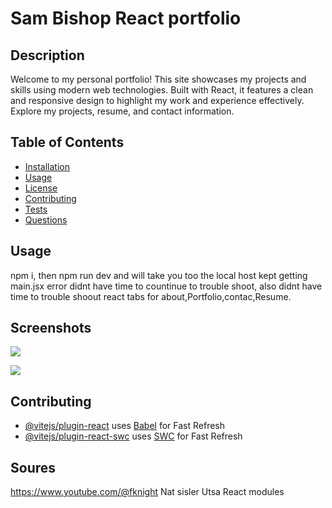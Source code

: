 # Sam Bishop React portfolio

## Description
Welcome to my personal portfolio! This site showcases my projects and skills using modern web technologies. Built with React, it features a clean and responsive design to highlight my work and experience effectively. Explore my projects, resume, and contact information.

## Table of Contents
- [Installation](#installation)
- [Usage](#usage)
- [License](#license)
- [Contributing](#contributing)
- [Tests](#tests)
- [Questions](#questions)

## Usage
npm i, then npm run dev and will take you too the local host kept getting main.jsx error didnt have time 
to countinue to trouble shoot, also didnt have time to trouble shoout react tabs for about,Portfolio,contac,Resume.

## Screenshots
![](<src/assets/Screenshot 2024-05-17 at 8.58.31 PM.png>)

![](<src/assets/Screenshot 2024-05-17 at 8.58.43 PM.png>)




## Contributing

- [@vitejs/plugin-react](https://github.com/vitejs/vite-plugin-react/blob/main/packages/plugin-react/README.md) uses [Babel](https://babeljs.io/) for Fast Refresh
- [@vitejs/plugin-react-swc](https://github.com/vitejs/vite-plugin-react-swc) uses [SWC](https://swc.rs/) for Fast Refresh

## Soures
https://www.youtube.com/@fknight
Nat sisler 
Utsa React modules

